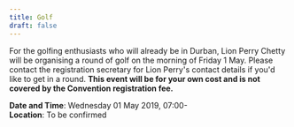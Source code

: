 ```yaml
---
title: Golf
draft: false
---
```


For the golfing enthusiasts who will already be in Durban, Lion Perry Chetty will be organising a round of golf on the morning of Friday 1 May. Please contact the registration secretary for Lion Perry's contact details if you'd like to get in a round. **This event will be for your own cost and is not covered by the Convention registration fee.**

**Date and Time**: Wednesday 01 May 2019, 07:00- \
**Location**: To be confirmed
